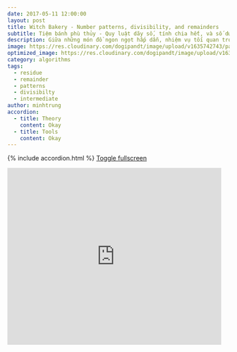 ```yaml
---
date: 2017-05-11 12:00:00
layout: post
title: Witch Bakery - Number patterns, divisibility, and remainders
subtitle: Tiệm bánh phù thủy - Quy luật dãy số, tính chia hết, và số dư
description: Giữa những món đồ ngon ngọt hấp dẫn, nhiệm vụ tối quan trọng vẫn là thoát ra ngoài. Các bạn hãy giúp 2 anh em nhé!
image: https://res.cloudinary.com/dogipandt/image/upload/v1635742743/patterns_pjtpat.png
optimized_image: https://res.cloudinary.com/dogipandt/image/upload/v1635742743/patterns_pjtpat.png
category: algorithms
tags:
  - residue
  - remainder
  - patterns
  - divisibilty
  - intermediate
author: minhtrung
accordion:
  - title: Theory
    content: Okay
  - title: Tools
    content: Okay
---
```


{% include accordion.html %}
<a href= "https://scratch.mit.edu/projects/566386304/fullscreen/">Toggle fullscreen </a>
<iframe src="https://scratch.mit.edu/projects/566386304/embed" allowtransparency="true" width="485" height="402" frameborder="0" scrolling="no" allowfullscreen="true"></iframe>